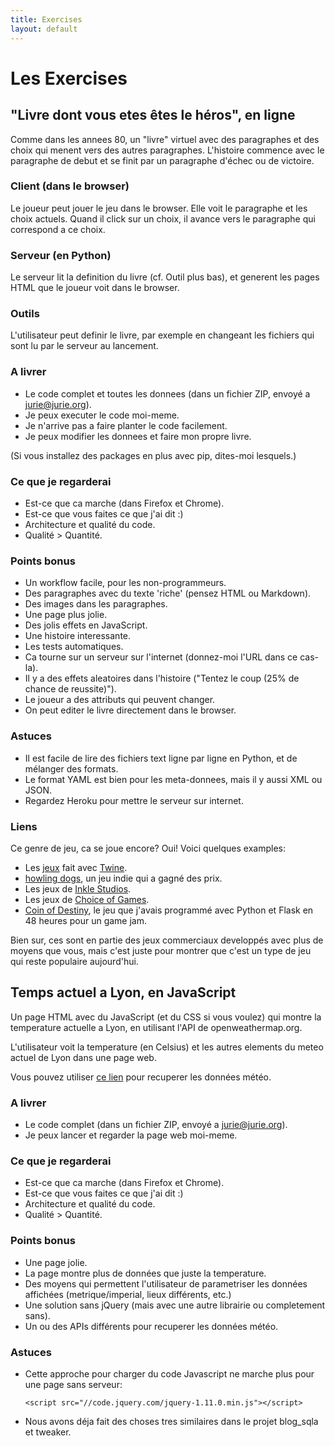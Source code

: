 ```yaml
---
title: Exercises
layout: default
---
```

# Les Exercises

## "Livre dont vous etes êtes le héros", en ligne

Comme dans les annees 80, un "livre" virtuel avec des paragraphes et des choix qui menent vers des autres paragraphes. L'histoire commence avec le paragraphe de debut et se finit par un paragraphe d'échec ou de victoire.

### Client (dans le browser)

Le joueur peut jouer le jeu dans le browser. Elle voit le paragraphe et les choix actuels. Quand il click sur un choix, il avance vers le paragraphe qui correspond a ce choix.

### Serveur (en Python)

Le serveur lit la definition du livre (cf. Outil plus bas), et generent les pages HTML que le joueur voit dans le browser.

### Outils

L'utilisateur peut definir le livre, par exemple en changeant les fichiers qui sont lu par le serveur au lancement.

### A livrer

- Le code complet et toutes les donnees (dans un fichier ZIP, envoyé a jurie@jurie.org).
- Je peux executer le code moi-meme.
- Je n'arrive pas a faire planter le code facilement.
- Je peux modifier les donnees et faire mon propre livre.

(Si vous installez des packages en plus avec pip, dites-moi lesquels.)

### Ce que je regarderai

- Est-ce que ca marche (dans Firefox et Chrome).
- Est-ce que vous faites ce que j'ai dit :)
- Architecture et qualité du code.
- Qualité > Quantité.

### Points bonus

- Un workflow facile, pour les non-programmeurs.
- Des paragraphes avec du texte 'riche' (pensez HTML ou Markdown).
- Des images dans les paragraphes.
- Une page plus jolie.
- Des jolis effets en JavaScript.
- Une histoire interessante.
- Les tests automatiques.
- Ca tourne sur un serveur sur l'internet (donnez-moi l'URL dans ce cas-la).
- Il y a des effets aleatoires dans l'histoire ("Tentez le coup (25% de chance de reussite)").
- Le joueur a des attributs qui peuvent changer.
- On peut editer le livre directement dans le browser.

### Astuces

- Il est facile de lire des fichiers text ligne par ligne en Python, et de mélanger des formats.
- Le format YAML est bien pour les meta-donnees, mais il y aussi XML ou JSON.
- Regardez Heroku pour mettre le serveur sur internet.

### Liens

Ce genre de jeu, ca se joue encore? Oui! Voici quelques examples:

- Les [jeux](http://twinehub.weebly.com/) fait avec [Twine](http://twinery.org/).
- [howling dogs](http://aliendovecote.com/uploads/twine/howlingdogs/howlingdogs.html), un jeu indie qui a gagné des prix.
- Les jeux de [Inkle Studios](http://www.inklestudios.com/).
- Les jeux de [Choice of Games](https://www.choiceofgames.com/).
- [Coin of Destiny](http://molyjam12.herokuapp.com), le jeu que j'avais programmé avec Python et Flask en 48 heures pour un game jam.

Bien sur, ces sont en partie des jeux commerciaux developpés avec plus de moyens que vous, mais c'est juste pour montrer que c'est un type de jeu qui reste populaire aujourd'hui.

## Temps actuel a Lyon, en JavaScript

Un page HTML avec du JavaScript (et du CSS si vous voulez) qui montre la temperature actuelle a Lyon, en utilisant l'API de openweathermap.org.

L'utilisateur voit la temperature (en Celsius) et les autres elements du meteo actuel de Lyon dans une page web.

Vous pouvez utiliser [ce lien](http://api.openweathermap.org/data/2.5/find?q=Lyon,fr&units=metric) pour recuperer les données météo.

### A livrer

- Le code complet (dans un fichier ZIP, envoyé a jurie@jurie.org).
- Je peux lancer et regarder la page web moi-meme.

### Ce que je regarderai

- Est-ce que ca marche (dans Firefox et Chrome).
- Est-ce que vous faites ce que j'ai dit :)
- Architecture et qualité du code.
- Qualité > Quantité.

### Points bonus

- Une page jolie.
- La page montre plus de données que juste la temperature.
- Des moyens qui permettent l'utilisateur de parametriser les données affichées (metrique/imperial, lieux différents, etc.)
- Une solution sans jQuery (mais avec une autre librairie ou completement sans).
- Un ou des APIs différents pour recuperer les données météo.

### Astuces

- Cette approche pour charger du code Javascript ne marche plus pour une page sans serveur:

	```<script src="//code.jquery.com/jquery-1.11.0.min.js"></script>```

- Nous avons déja fait des choses tres similaires dans le projet blog_sqla et tweaker.
